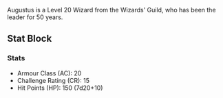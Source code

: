 Augustus is a Level 20 Wizard from the Wizards' Guild, who has been the leader for 50 years.

## Stat Block
### Stats
- Armour Class (AC): 20
- Challenge Rating (CR): 15
- Hit Points (HP): 150 (7d20+10)